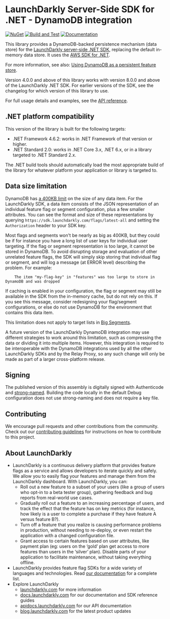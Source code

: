 # LaunchDarkly Server-Side SDK for .NET - DynamoDB integration

[![NuGet](https://img.shields.io/nuget/v/LaunchDarkly.ServerSdk.DynamoDB.svg?style=flat-square)](https://www.nuget.org/packages/LaunchDarkly.ServerSdk.DynamoDB/)
[![Build and Test](https://github.com/launchdarkly/dotnet-server-sdk-dynamodb/actions/workflows/ci.yml/badge.svg)](https://github.com/launchdarkly/dotnet-server-sdk-dynamodb/actions/workflows/ci.yml)
[![Documentation](https://img.shields.io/static/v1?label=GitHub+Pages&message=API+reference&color=00add8)](https://launchdarkly.github.io/dotnet-server-sdk-dynamodb)

This library provides a DynamoDB-backed persistence mechanism (data store) for the [LaunchDarkly server-side .NET SDK](https://github.com/launchdarkly/dotnet-server-sdk), replacing the default in-memory data store. It uses the [AWS SDK for .NET](https://aws.amazon.com/sdk-for-net/).

For more information, see also: [Using DynamoDB as a persistent feature store](https://docs.launchdarkly.com/sdk/features/storing-data/dynamodb#net).

Version 4.0.0 and above of this library works with version 8.0.0 and above of the LaunchDarkly .NET SDK. For earlier versions of the SDK, see the changelog for which version of this library to use.

For full usage details and examples, see the [API reference](launchdarkly.github.io/dotnet-server-sdk-dynamodb).

## .NET platform compatibility

This version of the library is built for the following targets:

* .NET Framework 4.6.2: works in .NET Framework of that version or higher.
* .NET Standard 2.0: works in .NET Core 3.x, .NET 6.x, or in a library targeted to .NET Standard 2.x.

The .NET build tools should automatically load the most appropriate build of the library for whatever platform your application or library is targeted to.

## Data size limitation

DynamoDB has [a 400KB limit](https://docs.aws.amazon.com/amazondynamodb/latest/developerguide/ServiceQuotas.html#limits-items) on the size of any data item. For the LaunchDarkly SDK, a data item consists of the JSON representation of an individual feature flag or segment configuration, plus a few smaller attributes. You can see the format and size of these representations by querying `https://sdk.launchdarkly.com/flags/latest-all` and setting the `Authorization` header to your SDK key.

Most flags and segments won't be nearly as big as 400KB, but they could be if for instance you have a long list of user keys for individual user targeting. If the flag or segment representation is too large, it cannot be stored in DynamoDB. To avoid disrupting storage and evaluation of other unrelated feature flags, the SDK will simply skip storing that individual flag or segment, and will log a message (at ERROR level) describing the problem. For example:

```
    The item "my-flag-key" in "features" was too large to store in DynamoDB and was dropped
```

If caching is enabled in your configuration, the flag or segment may still be available in the SDK from the in-memory cache, but do not rely on this. If you see this message, consider redesigning your flag/segment configurations, or else do not use DynamoDB for the environment that contains this data item.

This limitation does not apply to target lists in [Big Segments](https://docs.launchdarkly.com/home/users/big-segments/).

A future version of the LaunchDarkly DynamoDB integration may use different strategies to work around this limitation, such as compressing the data or dividing it into multiple items. However, this integration is required to be interoperable with the DynamoDB integrations used by all the other LaunchDarkly SDKs and by the Relay Proxy, so any such change will only be made as part of a larger cross-platform release.

## Signing

The published version of this assembly is digitally signed with Authenticode and [strong-named](https://docs.microsoft.com/en-us/dotnet/framework/app-domains/strong-named-assemblies). Building the code locally in the default Debug configuration does not use strong-naming and does not require a key file.

## Contributing

We encourage pull requests and other contributions from the community. Check out our [contributing guidelines](CONTRIBUTING.md) for instructions on how to contribute to this project.

## About LaunchDarkly
 
* LaunchDarkly is a continuous delivery platform that provides feature flags as a service and allows developers to iterate quickly and safely. We allow you to easily flag your features and manage them from the LaunchDarkly dashboard.  With LaunchDarkly, you can:
    * Roll out a new feature to a subset of your users (like a group of users who opt-in to a beta tester group), gathering feedback and bug reports from real-world use cases.
    * Gradually roll out a feature to an increasing percentage of users, and track the effect that the feature has on key metrics (for instance, how likely is a user to complete a purchase if they have feature A versus feature B?).
    * Turn off a feature that you realize is causing performance problems in production, without needing to re-deploy, or even restart the application with a changed configuration file.
    * Grant access to certain features based on user attributes, like payment plan (eg: users on the ‘gold’ plan get access to more features than users in the ‘silver’ plan). Disable parts of your application to facilitate maintenance, without taking everything offline.
* LaunchDarkly provides feature flag SDKs for a wide variety of languages and technologies. Read [our documentation](https://docs.launchdarkly.com/sdk) for a complete list.
* Explore LaunchDarkly
    * [launchdarkly.com](https://www.launchdarkly.com/ "LaunchDarkly Main Website") for more information
    * [docs.launchdarkly.com](https://docs.launchdarkly.com/  "LaunchDarkly Documentation") for our documentation and SDK reference guides
    * [apidocs.launchdarkly.com](https://apidocs.launchdarkly.com/  "LaunchDarkly API Documentation") for our API documentation
    * [blog.launchdarkly.com](https://blog.launchdarkly.com/  "LaunchDarkly Blog Documentation") for the latest product updates

